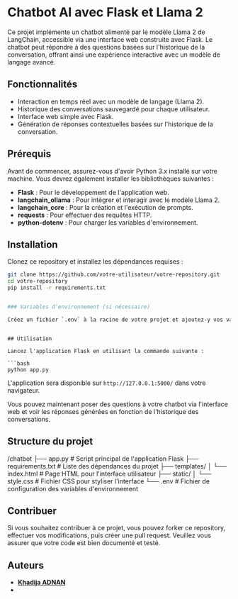 # Chatbot AI avec Flask et Llama 2

Ce projet implémente un chatbot alimenté par le modèle Llama 2 de LangChain, accessible via une interface web construite avec Flask. Le chatbot peut répondre à des questions basées sur l'historique de la conversation, offrant ainsi une expérience interactive avec un modèle de langage avancé.

## Fonctionnalités

- Interaction en temps réel avec un modèle de langage (Llama 2).
- Historique des conversations sauvegardé pour chaque utilisateur.
- Interface web simple avec Flask.
- Génération de réponses contextuelles basées sur l'historique de la conversation.

## Prérequis

Avant de commencer, assurez-vous d'avoir Python 3.x installé sur votre machine. Vous devrez également installer les bibliothèques suivantes :

- **Flask** : Pour le développement de l'application web.
- **langchain_ollama** : Pour intégrer et interagir avec le modèle Llama 2.
- **langchain_core** : Pour la création et l'exécution de prompts.
- **requests** : Pour effectuer des requêtes HTTP.
- **python-dotenv** : Pour charger les variables d'environnement.

## Installation

Clonez ce repository et installez les dépendances requises :

```bash
git clone https://github.com/votre-utilisateur/votre-repository.git
cd votre-repository
pip install -r requirements.txt


### Variables d'environnement (si nécessaire)

Créez un fichier `.env` à la racine de votre projet et ajoutez-y vos variables d'environnement (par exemple, une clé API si nécessaire pour interagir avec un service externe).

```

```

## Utilisation

Lancez l'application Flask en utilisant la commande suivante :

```bash
python app.py
```

L'application sera disponible sur `http://127.0.0.1:5000/` dans votre navigateur.

Vous pouvez maintenant poser des questions à votre chatbot via l'interface web et voir les réponses générées en fonction de l'historique des conversations.

## Structure du projet

/chatbot
├── app.py               # Script principal de l'application Flask
├── requirements.txt      # Liste des dépendances du projet
├── templates/
│   └── index.html        # Page HTML pour l'interface utilisateur
├── static/
│   └── style.css         # Fichier CSS pour styliser l'interface
└── .env                  # Fichier de configuration des variables d'environnement


## Contribuer

Si vous souhaitez contribuer à ce projet, vous pouvez forker ce repository, effectuer vos modifications, puis créer une pull request. Veuillez vous assurer que votre code est bien documenté et testé.

## Auteurs

- **[Khadija ADNAN](https://github.com/adnan-khadija)**
-


